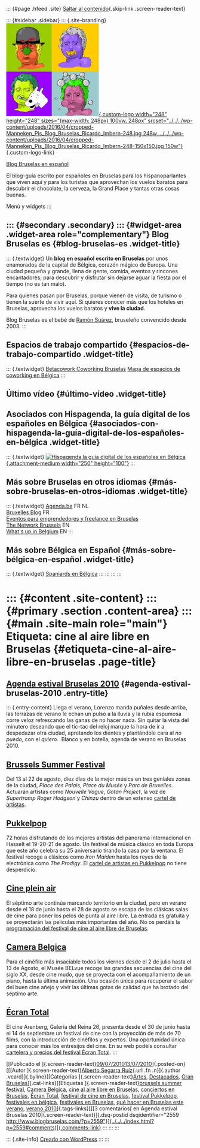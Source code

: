 ::: {#page .hfeed .site}
[Saltar al contenido](index.html#content){.skip-link
.screen-reader-text}

::: {#sidebar .sidebar}
::: {.site-branding}
[![](../../../wp-content/uploads/2016/04/cropped-Manneken_Pis_Blog_Bruselas_Ricardo_Imbern-248.jpg){.custom-logo
width="248" height="248" sizes="(max-width: 248px) 100vw, 248px"
srcset="../../../wp-content/uploads/2016/04/cropped-Manneken_Pis_Blog_Bruselas_Ricardo_Imbern-248.jpg 248w, ../../../wp-content/uploads/2016/04/cropped-Manneken_Pis_Blog_Bruselas_Ricardo_Imbern-248-150x150.jpg 150w"}](../../../index.html){.custom-logo-link}

[Blog Bruselas en español](../../../index.html)

El blog-guía escrito por españoles en Bruselas para los hispanoparlantes
que viven aquí y para los turistas que aprovechan los vuelos baratos
para descubrir el chocolate, la cerveza, la Grand Place y tantas otras
cosas buenas.

Menú y widgets
:::

::: {#secondary .secondary}
::: {#widget-area .widget-area role="complementary"}
Blog Bruselas es {#blog-bruselas-es .widget-title}
----------------

::: {.textwidget}
Un **blog en español escrito en Bruselas** por unos enamorados de la
capital de Bélgica, corazón mágico de Europa. Una ciudad pequeña y
grande, llena de gente, comida, eventos y rincones encantadores; para
descubrir y disfrutar sin dejarse aguar la fiesta por el tiempo (no es
tan malo).

Para quienes pasan por Bruselas, porque vienen de visita, de turismo o
tienen la suerte de vivir aquí. Sí quieres conocer más que los hoteles
en Bruselas, aprovecha los vuelos baratos y **vive la ciudad**.

Blog Bruselas es el bebé de [Ramón Suárez](http://www.ramonsuarez.com),
bruseleño convencido desde 2003.
:::

Espacios de trabajo compartido {#espacios-de-trabajo-compartido .widget-title}
------------------------------

::: {.textwidget}
[Betacowork Coworking Bruselas](http://www.betacowork.com) [Mapa de
espacios de coworking en Bélgica](http://coworkingbelgium.com)
:::

Último vídeo {#último-vídeo .widget-title}
------------

Asociados con Hispagenda, la guía digital de los españoles en Bélgica {#asociados-con-hispagenda-la-guía-digital-de-los-españoles-en-bélgica .widget-title}
---------------------------------------------------------------------

::: {.textwidget}
[![Hispagenda,la guía digital de los españoles en
Bélgica](../../../wp-content/uploads/2010/04/Hispagenda-250px.gif "Hispagenda, la guía digital de los españoles en Bélgica"){.attachment-medium
width="250" height="100"}](http://www.hispagenda.com)
:::

Más sobre Bruselas en otros idiomas {#más-sobre-bruselas-en-otros-idiomas .widget-title}
-----------------------------------

::: {.textwidget}
[Agenda.be](http://www.agenda.be) FR NL\
[Bruxelles Blog](http://www.bxlblog.be/) FR\
[Eventos para emprendedores y freelance en
Bruselas](http://www.betacowork.com/events/)\
[The Network
Brussels](http://groups.yahoo.com/group/TheNetworkBrussels/) EN\
[What\'s up in Belgium](http://www.whatsupin.be/) EN
:::

Más sobre Bélgica en Español {#más-sobre-bélgica-en-español .widget-title}
----------------------------

::: {.textwidget}
[Spaniards en Bélgica](http://www.spaniards.es/paises/belgica)
:::
:::
:::
:::

::: {#content .site-content}
::: {#primary .section .content-area}
::: {#main .site-main role="main"}
Etiqueta: cine al aire libre en Bruselas {#etiqueta-cine-al-aire-libre-en-bruselas .page-title}
========================================

[Agenda estival Bruselas 2010](../../../index.html?p=2559) {#agenda-estival-bruselas-2010 .entry-title}
----------------------------------------------------------

::: {.entry-content}
Llega el verano, Lorenzo manda puñales desde arriba, las terrazas de
verano le echan un pulso a la lluvia y la rubia espumosa corre veloz
refrescando las ganas de no hacer nada. Sin quitar la vista del minutero
deseando que el tic-tac del reloj marque la hora de ir a despedazar otra
ciudad, apretando los dientes y plantándole cara al *no puedo*, con el
*quiero*.  Blanco y en botella, agenda de verano en Bruselas 2010.

[**Brussels Summer Festival**](http://www.bsf.be/)
--------------------------------------------------

Del 13 al 22 de agosto, diez días de la mejor música en tres geniales
zonas de la ciudad, *Place des Palais*, *Place du Musée* y *Parc de
Bruxelles.* Actuarán artistas como *Nouvelle Vague*, *Gotan Project*, la
voz de *Supertramp* *Roger Hodgson* y *Chinzu* dentro de un extenso
[cartel de artistas](http://www.bsf.be/).

[**Pukkelpop**](http://www.pukkelpop.be/en/)
--------------------------------------------

72 horas disfrutando de los mejores artistas del panorama internacional
en Hasselt el 19-20-21 de agosto. Un festival de música clásico en toda
Europa que este año celebra su 25 aniversario tirando la casa por la
ventana. El festival recoge a clásicos como *Iron Maiden* hasta los
reyes de la electrónica como *The Prodigy*. El [cartel de artistas en
Pukkelpop](http://www.pukkelpop.be/en/line-up/all-names/) no tiene
desperdicio.

[**Cine plein air**](http://www.agenda.be/v2/fr/detail/id/215991.html)
----------------------------------------------------------------------

El séptimo arte continúa marcando territorio en la ciudad, pero en
verano desde el 18 de junio hasta el 28 de agosto se escapa de las
clásicas salas de cine para poner los pelos de punta al aire libre. La
entrada es gratuita y se proyectarán las películas más importantes del
año. No os perdáis la [programación del festival de cine al aire libre
de
Bruselas](http://cinefilms.voila.net/cinepleinair.html "Festival de cine al aire libre de Bruselas").

[**Camera Belgica**](http://www.agenda.be/v2/fr/event/215665/camera-belgica.html)
---------------------------------------------------------------------------------

Para el cinéfilo más insaciable todos los viernes desde el 2 de julio
hasta el 13 de Agosto, el Musée BELvue recoge las grandes secuencias del
cine del siglo XX, desde cine mudo, que se proyecta con el
acompañamiento de un piano, hasta la última animación. Una ocasión única
para recuperar el sabor del buen cine añejo y vivir las últimas gotas de
calidad que ha brotado del séptimo arte.

[**Écran Total**](http://www.agenda.be/v2/fr/detail/id/214953.html)
-------------------------------------------------------------------

El cine Arenberg, Galería del Reina 26, presenta desde el 30 de junio
hasta el 14 de septiembre un festival de cine con la proyección de más
de 70 films, con la introducción de cinéfilos y expertos. Una
oportunidad única para conocer más los entresijos del cine. En su web
podéis consultar [cartelera y precios del festival Écran
Total](http://www.arsene50.be/fr "Festival de cine de Bruselas Écran Total").
:::

[[Publicado el
]{.screen-reader-text}[09/07/201013/07/2010](../../../index.html?p=2559)]{.posted-on}[[[Autor
]{.screen-reader-text}[Alberto Segarra
Ruíz](../../author/albertosegarraruiz/index.html){.url .fn .n}]{.author
.vcard}]{.byline}[[Categorías
]{.screen-reader-text}[Artes](../../category/artes/index.html),
[Destacados](../../category/destacados/index.html), [Gran
Bruselas](../../category/gran-bruselas/index.html)]{.cat-links}[[Etiquetas
]{.screen-reader-text}[brussels summer
festival](../brussels-summer-festival/index.html), [Camera
Belgica](../camera-belgica/index.html), [cine al aire libre en
Bruselas](index.html), [conciertos en
Bruselas](../conciertos-en-bruselas/index.html), [Écran
Total](../ecran-total/index.html), [festival de cine en
Bruselas](../festival-de-cine-en-bruselas/index.html), [festival
Pukkelpop](../festival-pukkelpop/index.html), [festivales en
bélgica](../festivales-en-belgica/index.html), [festivales en
Bruselas](../festivales-en-bruselas/index.html), [qué hacer en Bruselas
este verano](../que-hacer-en-bruselas-este-verano/index.html), [verano
2010](../verano-2010/index.html)]{.tags-links}[[[3 comentarios[ en
Agenda estival Bruselas 2010]{.screen-reader-text}]{.dsq-postid
dsqidentifier="2559 http://www.blogbruselas.com/?p=2559"}](../../../index.html?p=2559#comments)]{.comments-link}
:::
:::
:::

::: {.site-info}
[Creado con WordPress](https://es.wordpress.org/)
:::
:::
